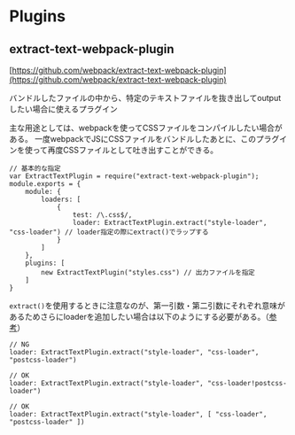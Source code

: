 # Plugins

## extract-text-webpack-plugin

[https://github.com/webpack/extract-text-webpack-plugin](https://github.com/webpack/extract-text-webpack-plugin)

バンドルしたファイルの中から、特定のテキストファイルを抜き出してoutputしたい場合に使えるプラグイン

主な用途としては、webpackを使ってCSSファイルをコンパイルしたい場合がある。
一度webpackでJSにCSSファイルをバンドルしたあとに、このプラグインを使って再度CSSファイルとして吐き出すことができる。

```
// 基本的な指定
var ExtractTextPlugin = require("extract-text-webpack-plugin");
module.exports = {
    module: {
        loaders: [
            {
                test: /\.css$/,
                loader: ExtractTextPlugin.extract("style-loader", "css-loader") // loader指定の際にextract()でラップする
            }
        ]
    },
    plugins: [
        new ExtractTextPlugin("styles.css") // 出力ファイルを指定
    ]
}
```

`extract()`を使用するときに注意なのが、第一引数・第二引数にそれぞれ意味があるためさらにloaderを追加したい場合は以下のようにする必要がある。（[参考](https://github.com/MoOx/postcss-cssnext/issues/326)）

```
// NG
loader: ExtractTextPlugin.extract("style-loader", "css-loader", "postcss-loader")

// OK
loader: ExtractTextPlugin.extract("style-loader", "css-loader!postcss-loader")

// OK
loader: ExtractTextPlugin.extract("style-loader", [ "css-loader", "postcss-loader" ])
```
